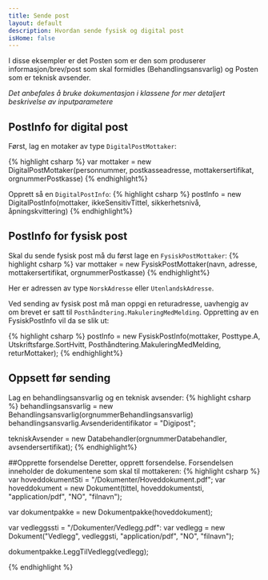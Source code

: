 ```yaml
---
title: Sende post
layout: default
description: Hvordan sende fysisk og digital post
isHome: false
---
```


I disse eksempler er det Posten som er den som produserer informasjon/brev/post som skal formidles (Behandlingsansvarlig) og Posten som er teknisk avsender.

_Det anbefales å bruke dokumentasjon i klassene for mer detaljert beskrivelse av inputparametere_ 


## PostInfo for digital post

Først, lag en motaker av type `DigitalPostMottaker`:

{% highlight csharp %}
var mottaker = new DigitalPostMottaker(personnummer, postkasseadresse, mottakersertifikat, orgnummerPostkasse)
{% endhighlight%}

Opprett så en `DigitalPostInfo`:
{% highlight csharp %}
postInfo = new DigitalPostInfo(mottaker, ikkeSensitivTittel, sikkerhetsnivå, åpningskvittering)
{% endhighlight%}

## PostInfo for fysisk post

Skal du sende fysisk post må du først lage en `FysiskPostMottaker`:
{% highlight csharp %}
var mottaker = new FysiskPostMottaker(navn, adresse, mottakersertifikat, orgnummerPostkasse)
{% endhighlight%}

Her er adressen av type `NorskAdresse` eller `UtenlandskAdresse`.

Ved sending av fysisk post må man oppgi en returadresse, uavhengig av om brevet er satt til `Posthåndtering.MakuleringMedMelding`. Oppretting av en FysiskPostInfo vil da se slik ut:

{% highlight csharp %}
postInfo = new FysiskPostInfo(mottaker, Posttype.A, Utskriftsfarge.SortHvitt, Posthåndtering.MakuleringMedMelding, returMottaker);
{% endhighlight%}

## Oppsett før sending

Lag en behandlingsansvarlig og en teknisk avsender:
{% highlight csharp %}
behandlingsansvarlig = new Behandlingsansvarlig(orgnummerBehandlingsansvarlig)
behandlingsansvarlig.Avsenderidentifikator = "Digipost";

tekniskAvsender = new Databehandler(orgnummerDatabehandler, avsendersertifikat);
{% endhighlight%}


##Opprette forsendelse
Deretter, opprett forsendelse. Forsendelsen inneholder de dokumentene som skal til mottakeren:
{% highlight csharp %}
var hoveddokumentSti = "/Dokumenter/Hoveddokument.pdf";
var hoveddokument = new Dokument(tittel, hoveddokumentsti, "application/pdf", "NO", "filnavn");

var dokumentpakke = new Dokumentpakke(hoveddokument);

var vedleggssti = "/Dokumenter/Vedlegg.pdf":
var vedlegg = new Dokument("Vedlegg", vedleggsti, "application/pdf", "NO", "filnavn");

dokumentpakke.LeggTilVedlegg(vedlegg);



{% endhighlight %}